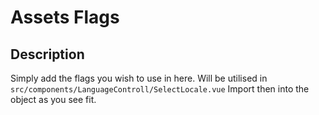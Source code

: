 # Assets Flags


## Description
Simply add the flags you wish to use in here.
Will be utilised in ```src/components/LanguageControll/SelectLocale.vue```
Import then into the object as you see fit.